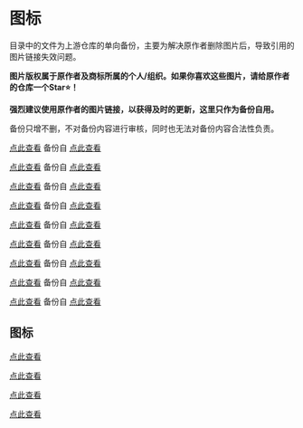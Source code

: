 # 图标

目录中的文件为上游仓库的单向备份，主要为解决原作者删除图片后，导致引用的图片链接失效问题。

**图片版权属于原作者及商标所属的个人/组织。如果你喜欢这些图片，请给原作者的仓库一个Star⭐！**

**强烈建议使用原作者的图片链接，以获得及时的更新，这里只作为备份自用。**

备份只增不删，不对备份内容进行审核，同时也无法对备份内容合法性负责。

[点此查看](https://github.com/Auniquesir/Box/tree/X/icon/mini) 备份自 [点此查看](https://github.com/Orz-3/mini/tree/master/Alpha)    

[点此查看](https://github.com/Auniquesir/Box/tree/X/icon/color) 备份自 [点此查看](https://github.com/Orz-3/mini/tree/master/Color)

[点此查看](https://github.com/Auniquesir/Box/tree/X/icon/Color) 备份自 [点此查看](https://github.com/Koolson/Qure/tree/master/IconSet/Color)

[点此查看](https://github.com/Auniquesir/Box/tree/X/icon/Mini) 备份自 [点此查看](https://github.com/Koolson/Qure/tree/master/IconSet/mini)

[点此查看](https://github.com/Auniquesir/Box/tree/X/icon/Dark) 备份自 [点此查看](https://github.com/Koolson/Qure/tree/master/IconSet/Dark)

[点此查看](https://github.com/Auniquesir/Box/tree/X/icon/task) 备份自 [点此查看](https://github.com/Orz-3/task)

[点此查看](https://github.com/Auniquesir/Box/tree/X/icon/Icon) 备份自 [点此查看](https://github.com/sooyaaabo/Loon/tree/main/Icon/App)

[点此查看](https://github.com/Auniquesir/Box/tree/X/icon/Flag) 备份自 [点此查看](https://github.com/sooyaaabo/Loon/tree/main/Icon/Flag)

[点此查看](https://github.com/Auniquesir/Box/tree/X/icon/black) 备份自 [点此查看](https://github.com/NB921/ico/tree/main/black)



## 图标

[点此查看](https://github.com/luestr/IconResource)

[点此查看](https://github.com/LovedGM/Quantumult-X-TuBiao/tree/main)

[点此查看](https://github.com/shindgewongxj/WHATSINStash/tree/main/icon)

[点此查看]()

